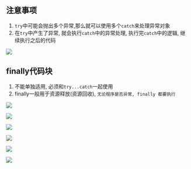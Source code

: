 ## 注意事项

1. `try`中可能会抛出多个异常,那么就可以使用多个`catch`来处理异常对象
2. 在`try`中产生了异常, 就会执行`catch`中的异常处理, 执行完`catch`中的逻辑, 继续执行之后的代码



![](https://pic.superbed.cn/item/5da46f0c451253d17887b0ae.jpg)

## finally代码块

1. 不能单独适用,  必须和`try...catch`一起使用
2. finally一般用于资源释放(资源回收),  `无论程序是否异常, finally 都要执行`





![](https://pic.superbed.cn/item/5da46fbe451253d17887be3a.jpg)

![](https://pic.superbed.cn/item/5da46ff3451253d17887c2d6.jpg)

![](https://pic.superbed.cn/item/5da47037451253d17887f49b.jpg)

![](https://pic.superbed.cn/item/5da47050451253d1788803f8.jpg)

![](https://pic.superbed.cn/item/5da47080451253d1788810a3.jpg)

![](https://pic.superbed.cn/item/5da470bd451253d178881fe0.jpg)























































